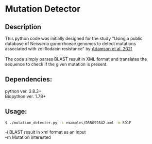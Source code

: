 # Mutation Detector

## Description

This python code was initially designed for the study "Using a public database of Neisseria gonorrhoeae genomes to detect mutations associated with zoliflodacin resistance" by [Adamson et al. 2021](https://doi.org/10.1093/jac/dkab262) \
\
The code simply parses BLAST result in XML format and translates the sequence to check if the given mutation is present.

## Dependencies:

python ver. 3.8.3+\
Biopython ver. 1.78+

## Usage:

```bash
$ ./mutation_detecter.py -i examples/DRR099842.xml -m S91F
```

-i BLAST result in xml format as an input \
-m Mutation interested
